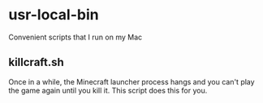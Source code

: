 # usr-local-bin
Convenient scripts that I run on my Mac

## killcraft.sh
Once in a while, the Minecraft launcher process hangs and you can't play the game again until you kill it. This script does this for you.